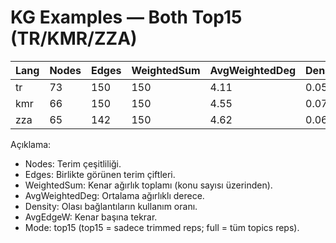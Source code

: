 # KG Examples — Both Top15 (TR/KMR/ZZA)

| Lang | Nodes | Edges | WeightedSum | AvgWeightedDeg | Density | AvgEdgeW | MedDeg | MaxDeg | MinDeg |
|------|-------|-------|-------------|----------------|---------|----------|--------|--------|--------|
| tr | 73 | 150 | 150 | 4.11 | 0.057 | 1.00 | 4 | 8 | 4 |
| kmr | 66 | 150 | 150 | 4.55 | 0.070 | 1.00 | 4.0 | 12 | 4 |
| zza | 65 | 142 | 150 | 4.62 | 0.068 | 1.06 | 4 | 8 | 4 |

Açıklama:
- Nodes: Terim çeşitliliği.
- Edges: Birlikte görünen terim çiftleri.
- WeightedSum: Kenar ağırlık toplamı (konu sayısı üzerinden).
- AvgWeightedDeg: Ortalama ağırlıklı derece.
- Density: Olası bağlantıların kullanım oranı.
- AvgEdgeW: Kenar başına tekrar.
- Mode: top15 (top15 = sadece trimmed reps; full = tüm topics reps).
